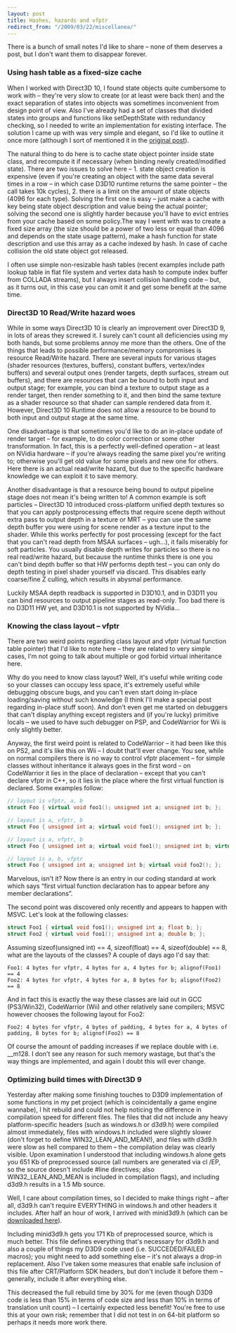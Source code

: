 ```yaml
---
layout: post
title: Hashes, hazards and vfptr
redirect_from: "/2009/03/22/miscellanea/"
---
```


There is a bunch of small notes I'd like to share – none of them deserves a post, but I don't want them to disappear forever.

### Using hash table as a fixed-size cache

When I worked with Direct3D 10, I found state objects quite cumbersome to work with – they're very slow to create (or at least were back then) and the exact separation of states into objects was sometimes inconvenient from design point of view. Also I've already had a set of classes that divided states into groups and functions like setDepthState with redundancy checking, so I needed to write an implementation for existing interface. The solution I came up with was very simple and elegant, so I'd like to outline it once more (although I sort of mentioned it in the [original post](/2007/10/06/render-state-rant/)).

The natural thing to do here is to cache state object pointer inside state class, and recompute it if necessary (when binding newly created/modified state). There are two issues to solve here – 1. state object creation is expensive (even if you're creating an object with the same data several times in a row – in which case D3D10 runtime returns the same pointer – the call takes 10k cycles), 2. there is a limit on the amount of state objects (4096 for each type). Solving the first one is easy – just make a cache with key being state object description and value being the actual pointer; solving the second one is slightly harder because you'll have to evict entries from your cache based on some policy.The way I went with was to create a fixed size array (the size should be a power of two less or equal than 4096 and depends on the state usage pattern), make a hash function for state description and use this array as a cache indexed by hash. In case of cache collision the old state object got released.

I often use simple non-resizable hash tables (recent examples include path lookup table in flat file system and vertex data hash to compute index buffer from COLLADA streams), but I always insert collision handling code – but, as it turns out, in this case you can omit it and get some benefit at the same time.

### Direct3D 10 Read/Write hazard woes

While in some ways Direct3D 10 is clearly an improvement over Direct3D 9, in lots of areas they screwed it. I surely can't count all deficiencies using my both hands, but some problems annoy me more than the others. One of the things that leads to possible performance/memory compromises is resource Read/Write hazard. There are several inputs for various stages (shader resources (textures, buffers), constant buffers, vertex/index buffers) and several output ones (render targets, depth surfaces, stream out buffers), and there are resources that can be bound to both input and output stage; for example, you can bind a texture to output stage as a render target, then render something to it, and then bind the same texture as a shader resource so that shader can sample rendered data from it. However, Direct3D 10 Runtime does not allow a resource to be bound to both input and output stage at the same time.

One disadvantage is that sometimes you'd like to do an in-place update of render target – for example, to do color correction or some other transformation. In fact, this is a perfectly well-defined operation – at least on NVidia hardware – if you're always reading the same pixel you're writing to; otherwise you'll get old value for some pixels and new one for others. Here there is an actual read/write hazard, but due to the specific hardware knowledge we can exploit it to save memory.

Another disadvantage is that a resource being bound to output pipeline stage does not mean it's being written to! A common example is soft particles – Direct3D 10 introduced cross-platform unified depth textures so that you can apply postprocessing effects that require scene depth without extra pass to output depth in a texture or MRT – you can use the same depth buffer you were using for scene render as a texture input to the shader. While this works perfectly for post processing (except for the fact that you can't read depth from MSAA surfaces – ugh...), it fails miserably for soft particles. You usually disable depth writes for particles so there is no real read/write hazard, but because the runtime thinks there is one you can't bind depth buffer so that HW performs depth test – you can only do depth testing in pixel shader yourself via discard. This disables early coarse/fine Z culling, which results in abysmal performance.

Luckily MSAA depth readback is supported in D3D10.1, and in D3D11 you can bind resources to output pipeline stages as read-only. Too bad there is no D3D11 HW yet, and D3D10.1 is not supported by NVidia...

### Knowing the class layout – vfptr

There are two weird points regarding class layout and vfptr (virtual function table pointer) that I'd like to note here – they are related to very simple cases, I'm not going to talk about multiple or god forbid virtual inheritance here.

Why do you need to know class layout? Well, it's useful while writing code so your classes can occupy less space, it's extremely useful while debugging obscure bugs, and you can't even start doing in-place loading/saving without such knowledge (I think I'll make a special post regarding in-place stuff soon). And don't even get me started on debuggers that can't display anything except registers and (if you're lucky) primitive locals – we used to have such debugger on PSP, and CodeWarrior for Wii is only slightly better.

Anyway, the first weird point is related to CodeWarrior – it had been like this on PS2, and it's like this on Wii – I doubt that'll ever change. You see, while on normal compilers there is no way to control vfptr placement – for simple classes without inheritance it always goes in the first word – on CodeWarrior it lies in the place of declaration – except that you can't declare vfptr in C++, so it lies in the place where the first virtual function is declared. Some examples follow:

```cpp
// layout is vfptr, a, b
struct Foo { virtual void foo1(); unsigned int a; unsigned int b; };

// layout is a, vfptr, b
struct Foo { unsigned int a; virtual void foo1(); unsigned int b; };

// layout is a, vfptr, b
struct Foo { unsigned int a; virtual void foo1(); unsigned int b; virtual void foo2(); };

// layout is a, b, vfptr
struct Foo { unsigned int a; unsigned int b; virtual void foo2(); };
```

Marvelous, isn't it? Now there is an entry in our coding standard at work which says “first virtual function declaration has to appear before any member declarations”.

The second point was discovered only recently and appears to happen with MSVC. Let's look at the following classes:

```cpp
struct Foo1 { virtual void foo1(); unsigned int a; float b; };
struct Foo2 { virtual void foo1(); unsigned int a; double b; };
```

Assuming sizeof(unsigned int) == 4, sizeof(float) == 4, sizeof(double) == 8, what are the layouts of the classes? A couple of days ago I'd say that:

```
Foo1: 4 bytes for vfptr, 4 bytes for a, 4 bytes for b; alignof(Foo1) == 4
Foo2: 4 bytes for vfptr, 4 bytes for a, 8 bytes for b; alignof(Foo2) == 8
```

And in fact this is exactly the way these classes are laid out in GCC (PS3/Win32), CodeWarrior (Wii) and other relatively sane compilers; MSVC however chooses the following layout for Foo2:

```
Foo2: 4 bytes for vfptr, 4 bytes of padding, 4 bytes for a, 4 bytes of padding, 8 bytes for b; alignof(Foo2) == 8
```

Of course the amount of padding increases if we replace double with i.e. __m128. I don't see any reason for such memory wastage, but that's the way things are implemented, and again I doubt this will ever change.

### Optimizing build times with Direct3D 9

Yesterday after making some finishing touches to D3D9 implementation of some functions in my pet project (which is coincidentally a game engine wannabe), I hit rebuild and could not help noticing the difference in compilation speed for different files. The files that did not include any heavy platform-specific headers (such as windows.h or d3d9.h) were compiled almost immediately, files with windows.h included were slightly slower (don't forget to define WIN32_LEAN_AND_MEAN!), and files with d3d9.h were slow as hell compared to them – the compilation delay was clearly visible. Upon examination I understood that including windows.h alone gets you 651 Kb of preprocessed source (all numbers are generated via cl /EP, so the source doesn't include #line directives; also WIN32_LEAN_AND_MEAN is included in compilation flags), and including d3d9.h results in a 1.5 Mb source.

Well, I care about compilation times, so I decided to make things right – after all, d3d9.h can't require EVERYTHING in windows.h and other headers it includes. After half an hour of work, I arrived with minid3d9.h (which can be [downloaded here](http://www.everfall.com/paste/id.php?21fdvnco3pr5)).

Including minid3d9.h gets you 171 Kb of preprocessed source, which is much better. This file defines everything that's necessary for d3d9.h and also a couple of things my D3D9 code used (i.e. SUCCEDED/FAILED macros); you might need to add something else – it's not always a drop-in replacement. Also I've taken some measures that enable safe inclusion of this file after CRT/Platform SDK headers, but don't include it before them – generally, include it after everything else.

This decreased the full rebuild time by 30% for me (even though D3D9 code is less than 15% in terms of code size and less than 10% in terms of translation unit count) – I certainly expected less benefit! You're free to use this at your own risk; remember that I did not test in on 64-bit platform so perhaps it needs more work there.
